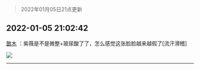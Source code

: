 > 2022年01月05日21点更新
<link rel="stylesheet" href="https://cdn.jsdelivr.net/gh/taotie6/sampleJSON@main/css/photo_show.css">
<meta name="referrer" content="no-referrer" />


 ## 2022-01-05 21:02:42 

 [㪚木](https://www.coolapk.com/feed/32620588?shareKey=Nzk5NmZmNzg0ZGM4NjFkNTk4Y2M~) ：紫薇是不是微整+玻尿酸了了，怎么感觉这张脸脸越来越假了[流汗滑稽] 

<div class="album">
<img class="img-item" src="http://image.coolapk.com/feed/2021/1220/22/1081091_bb5e25f5_9039_6519_217@232x172.gif" />
</div>

 ------- 

